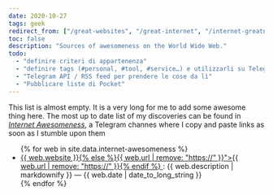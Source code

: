 ```yaml
---
date: 2020-10-27
tags: geek
redirect_from: ["/great-websites", "/great-internet", "/internet-greatness"]
toc: false
description: "Sources of awesomeness on the World Wide Web."
todo:
  - "definire criteri di appartenenza"
  - "definire tags (#personal, #tool, #service…) e utilizzarli su Telegram"
  - "Telegram API / RSS feed per prendere le cose da lì"
  - "Pubblicare liste di Pocket"
---
```

<div class="yellow box">
  This list is almost empty. It is a very long for me to add some awesome thing here. The most up to date list of my discoveries can be found in <a href="https://t.me/internet_awesomeness" rel="noener noreferrer" target="_blank" title="Internet Awesomeness on Telegram"><cite>Internet Awesomeness</cite></a>, a Telegram channes where I copy and paste links as soon as I stumble upon them
</div>

<ul>
	{% for web in site.data.internet-awesomeness %}
		<li>
          <a href="{{ web.url }}"  target="_blank" title="{% if web.website != nil %}{{ web.website }}">
            {{ web.website }}{% else %}{{ web.url | remove: "https://" }}">{{ web.url | remove: "https://" }}{% endif %}
          </a>: {{ web.description | markdownify }} — {{ web.date | date_to_long_string }}</li>
	{% endfor %}
</ul>
